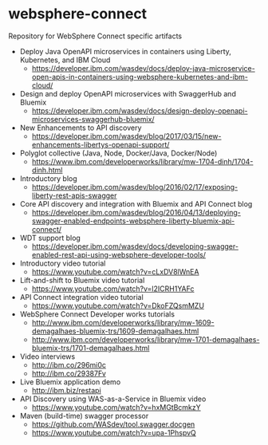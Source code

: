 # websphere-connect
Repository for WebSphere Connect specific artifacts

* Deploy Java OpenAPI microservices in containers using Liberty, Kubernetes, and IBM Cloud
    * https://developer.ibm.com/wasdev/docs/deploy-java-microservice-open-apis-in-containers-using-websphere-kubernetes-and-ibm-cloud/
* Design and deploy OpenAPI microservices with SwaggerHub and Bluemix
    * https://developer.ibm.com/wasdev/docs/design-deploy-openapi-microservices-swaggerhub-bluemix/
* New Enhancements to API discovery
    * https://developer.ibm.com/wasdev/blog/2017/03/15/new-enhancements-libertys-openapi-support/
* Polyglot collective (Java, Node, Docker/Java, Docker/Node)
    * https://www.ibm.com/developerworks/library/mw-1704-dinh/1704-dinh.html
* Introductory blog
    * https://developer.ibm.com/wasdev/blog/2016/02/17/exposing-liberty-rest-apis-swagger
* Core API discovery and integration with Bluemix and API Connect blog
    * https://developer.ibm.com/wasdev/blog/2016/04/13/deploying-swagger-enabled-endpoints-websphere-liberty-bluemix-api-connect/
* WDT support blog
    * https://developer.ibm.com/wasdev/docs/developing-swagger-enabled-rest-api-using-websphere-developer-tools/
* Introductory video tutorial
    * https://www.youtube.com/watch?v=cLxDV8lWnEA
* Lift-and-shift to Bluemix video tutorial
    * https://www.youtube.com/watch?v=l2ICRH1YAFc
* API Connect integration video tutorial
    * https://www.youtube.com/watch?v=DkoFZQsmMZU
* WebSphere Connect Developer works tutorials
    * http://www.ibm.com/developerworks/library/mw-1609-demagalhaes-bluemix-trs/1609-demagalhaes.html
    * http://www.ibm.com/developerworks/library/mw-1701-demagalhaes-bluemix-trs/1701-demagalhaes.html
* Video interviews
    * http://ibm.co/296mi0c
    * http://ibm.co/29387Fv
* Live Bluemix application demo
    * http://ibm.biz/restapi
* API Discovery using WAS-as-a-Service in Bluemix video
    * https://www.youtube.com/watch?v=hxMGtBcmkzY
* Maven (build-time) swagger processor
    * https://github.com/WASdev/tool.swagger.docgen
    * https://www.youtube.com/watch?v=upa-1PhspvQ





